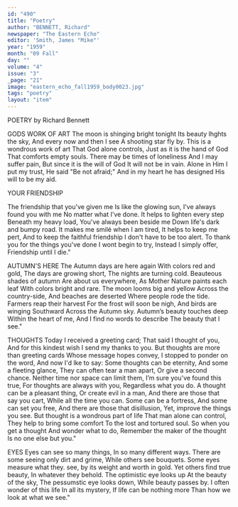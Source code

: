 ```yaml
---
id: "490"
title: "Poetry"
author: "BENNETT, Richard"
newspaper: "The Eastern Echo"
editor: 'Smith, James "Mike"'
year: "1959"
month: "09 Fall"
day: ""
volume: "4"
issue: "3"
_page: "21"
image: "eastern_echo_fall1959_body0023.jpg"
tags: "poetry"
layout: "item"
---
```

POETRY
by Richard Bennett

GODS WORK OF ART
The moon is shinging bright tonight
Its beauty lhghts the sky,
And every now and then I see
A shooting star fly by.
This is a wondrous work of art
That God alone controls,
Just as it is the hand of God
That comforts empty souls.
There may be times of loneliness
And I may suffer pain,
But since it is the will of God
It will not be in vain.
Alone in Him I put my trust,
He said "Be not afraid;"
And in my heart he has designed
His will to be my aid.

YOUR FRIENDSHIP

The friendship that you've given me
Is like the glowing sun,
I've always found you with me
No matter what I've done.
It helps to lighten every step
Beneath my heavy load,
You've always been beside me
Down life's dark and bumpy road.
It makes me smilé when I am tired,
It helps to keep me pert,
And to keep the faithful friendship
I don't have to be too alert.
To thank you for the things you've done
I wont begin to try,
Instead I simply offer,
Friendship until I die."

AUTUMN'S HERE
The Autumn days are here again
With colors red and gold,
The days are growing short,
The nights are turning cold.
Beauteous shades of autumn
Are about us everywhere,
As Mother Nature paints each leaf
With colors bright and rare.
The moon looms big and yellow
Across the country-side,
And beaches are deserted
Where people rode the tide.
Farmers reap their harvest
For the frost will soon be nigh,
And birds are winging Southward
Across the Autumn sky.
Autumn’s beauty touches deep
Within the heart of me,
And I find no words to describe
The beauty that I see."

THOUGHTS
Today I received a greeting card;
That said I thought of you,
And for this kindest wish
I send my thanks to you.
But thoughts are more than greeting cards
Whose message hopes convey,
I stopped to ponder on the word,
And now I'd lke to say:
Some thoughts can be eternity,
And some a fleeting glance,
They can often tear a man apart,
Or give a second chance.
Neither time nor space can limit them,
I’m sure you've found this true,
For thoughts are always with you,
Regardless what you do.
A thought can be a pleasant thing,
Or create evil in a man,
And there are those that say you cart,
While all the time you can.
Some can be a fortress,
And some can set you free,
And there are those that disillusion,
Yet, improve the things you see.
But thought is a wondrous part of life
That man alone can control,
They help to bring some comfort
To the lost and tortured soul.
So when you get a thought
And wonder what to do,
Remember the maker of the thought
Is no one else but you."

EYES
Eyes can see so many things,
In so many different ways.
There are some seeing only dirt and grime,
While others see bouquets.
Some eyes measure what they. see,
by its weight and worth in gold.
Yet others find true beauty,
In whatever they behold.
The optimistic eye looks up
At the beauty of the sky,
The pessumstic eye looks down,
While beauty passes by.
I often wonder of this life
In all its mystery,
If life can be nothing more
Than how we look at what we see."
